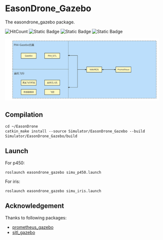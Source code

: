 # EasonDrone_Gazebo

The easondrone_gazebo package.

![HitCount](https://img.shields.io/endpoint?url=https%3A%2F%2Fhits.dwyl.com%2FHuaYuXiao%2Feasondrone_gazebo.json%3Fcolor%3Dpink)
![Static Badge](https://img.shields.io/badge/ROS-noetic-22314E?logo=ros)
![Static Badge](https://img.shields.io/badge/C%2B%2B-14-00599C?logo=cplusplus)
![Static Badge](https://img.shields.io/badge/Ubuntu-20.04.6-E95420?logo=ubuntu)

![1652374810652053942665216.png](img/1652374810652053942665216.png)


## Compilation

```shell
cd ~/EasonDrone
catkin_make install --source Simulator/EasonDrone_Gazebo --build Simulator/EasonDrone_Gazebo/build
```


## Launch

For p450:

```shell
roslaunch easondrone_gazebo simu_p450.launch
```

For iris:

```shell
roslaunch easondrone_gazebo simu_iris.launch
```


## Acknowledgement

Thanks to following packages:

- [prometheus_gazebo](https://github.com/amov-lab/Prometheus/Simulator/gazebo_simulator)
- [sitl_gazebo](https://github.com/PX4/sitl_gazebo)
